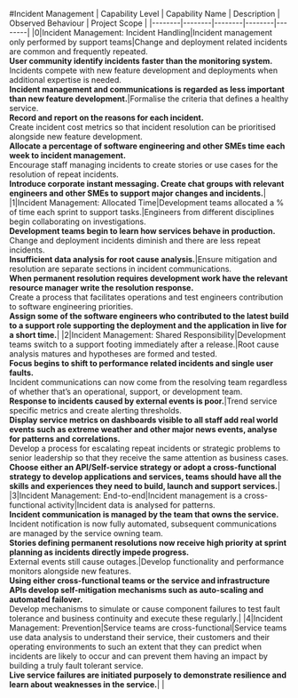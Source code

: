 #Incident Management
| Capability Level | Capability Name | Description | Observed Behaviour | Project Scope |
|--------|--------|--------|--------|--------|
|0|Incident Management: Incident Handling|Incident management only performed by support teams|Change and deployment related incidents are common and frequently repeated.<br>**User community identify incidents faster than the monitoring system.**<br>Incidents compete with new feature development and deployments when additional expertise is needed.<br>**Incident management and communications is regarded as less important than new feature development.**|Formalise the criteria that defines a healthy service.<br>**Record and report on the reasons for each incident.**<br>Create incident cost metrics so that incident resolution can be prioritised alongside new feature development.<br>**Allocate a percentage of software engineering and other SMEs time each week to incident management.**<br>Encourage staff managing incidents to create stories or use cases for the resolution of repeat incidents.<br>**Introduce corporate instant messaging. Create chat groups with relevant engineers and other SMEs to support major changes and incidents.**|
|1|Incident Management: Allocated Time|Development teams allocated a % of time each sprint to support tasks.|Engineers from different disciplines begin collaborating on investigations.<br>**Development teams begin to learn how services behave in production.**<br>Change and deployment incidents diminish and there are less repeat incidents.<br>**Insufficient data analysis for root cause analysis.**|Ensure mitigation and resolution are separate sections in incident communications.<br>**When permanent resolution requires development work have the relevant resource manager write the resolution response.**<br>Create a process that facilitates operations and test engineers contribution to software engineering priorities.<br>**Assign some of the software engineers who contributed to the latest build to a support role supporting the deployment and the application in live for  a short time.**|
|2|Incident Management: Shared Responsibility|Development teams switch to a support footing immediately after a release.|Root cause analysis matures and hypotheses are formed and tested.<br>**Focus begins to shift to performance related incidents and single user faults.**<br>Incident communications can now come from the resolving team regardless of whether that’s an operational, support, or development team.<br>**Response to incidents caused by external events is poor.**|Trend service specific metrics and create alerting thresholds.<br>**Display service metrics on dashboards visible to all staff add real world events such as extreme weather and other major news events, analyse for patterns and correlations.**<br>Develop a process for escalating repeat incidents or strategic problems to senior leadership so that they receive the same attention as business cases.<br>**Choose either an API/Self-service strategy or adopt a cross-functional strategy to develop applications and services, teams should have all the skills and experiences they need to build, launch and support services.**|
|3|Incident Management: End-to-end|Incident management is a cross-functional activity|Incident data is analysed for patterns.<br>**Incident communication is managed by the team that owns the service.**<br>Incident notification is now fully automated, subsequent communications are managed by the service owning team.<br>**Stories defining permanent resolutions now receive high priority at sprint planning as incidents directly impede progress.**<br>External events still cause outages.|Develop functionality and performance monitors alongside new features.<br>**Using either cross-functional teams or the service and infrastructure APIs develop self-mitigation mechanisms such as auto-scaling and automated failover.**<br>Develop mechanisms to simulate or cause component failures to test fault tolerance and business continuity and execute these regularly.|
|4|Incident Management: Prevention|Service teams are cross-functional|Service teams use data analysis to understand their service, their customers and their operating environments to such an extent that they can predict when incidents are likely to occur and can prevent them having an impact by building a truly fault tolerant service.<br>**Live service failures are initiated purposely to demonstrate resilience and learn about weaknesses in the service.**| |

